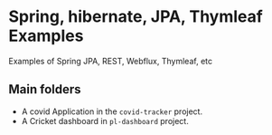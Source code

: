 # Spring, hibernate, JPA, Thymleaf Examples

Examples of Spring JPA, REST, Webflux, Thymleaf, etc

## Main folders

- A covid Application in the ``covid-tracker`` project.
- A Cricket dashboard in ``pl-dashboard`` project.

